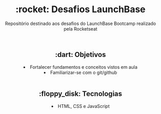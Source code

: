 <h1 align="center"> :rocket: Desafios LaunchBase </h1>
<p align="center"> Repositório destinado aos desafios do LaunchBase Bootcamp realizado pela Rocketseat </p><br />

<h2 align="center"> :dart: Objetivos </h2>
<li align="center"> Fortalecer fundamentos e conceitos vistos em aula </li>
<li align="center"> Familiarizar-se com o git/github </li><br />

<h2 align="center"> :floppy_disk: Tecnologias </h2>
<li align="center"> HTML, CSS e JavaScript </li>
